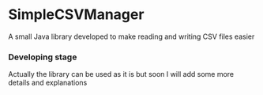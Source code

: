 # SimpleCSVManager
A small Java library developed to make reading and writing CSV files easier

### Developing stage
Actually the library can be used as it is but soon I will add some more details and explanations
